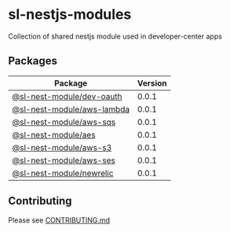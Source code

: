 # sl-nestjs-modules

Collection of shared nestjs module used in developer-center apps

## Packages

| Package                                           | Version |
| ------------------------------------------------- | ------- |
| [@sl-nest-module/dev-oauth](packages/dev-oauth)   | 0.0.1   |
| [@sl-nest-module/aws-lambda](packages/aws-lambda) | 0.0.1   |
| [@sl-nest-module/aws-sqs](packages/aws-sqs)       | 0.0.1   |
| [@sl-nest-module/aes](packages/aes)               | 0.0.1   |
| [@sl-nest-module/aws-s3](packages/aws-s3)         | 0.0.1   |
| [@sl-nest-module/aws-ses](packages/aws-ses)       | 0.0.1   |
| [@sl-nest-module/newrelic](packages/newrelic)       | 0.0.1   |

## Contributing

Please see [CONTRIBUTING.md](./CONTRIBUTING.md)
